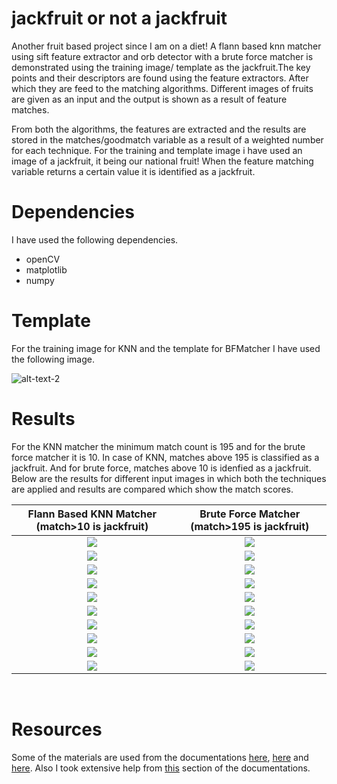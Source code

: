 # jackfruit or not a jackfruit

Another fruit based project since I am on a diet! A flann based knn matcher using sift feature extractor and orb detector with a brute force matcher is demonstrated using the training image/ template as the jackfruit.The key points and their descriptors are found using the feature extractors. After which they are feed to the matching algorithms. Different images of fruits are given as an input and the output is shown as a result of feature matches. <br />

From both the algorithms, the features are extracted and the results are stored in the matches/goodmatch variable as a result of a weighted number for each technique. For the training and template image i have used an image of a jackfruit, it being our national fruit! When the feature matching variable returns a certain value it is identified as a jackfruit. <br />

# Dependencies 

I have used the following dependencies.

   * openCV
   * matplotlib
   * numpy
   
# Template

For the training image for KNN and the template for BFMatcher I have used the following image. <br />

![alt-text-2](https://github.com/hasibzunair/casual-classifier-KNN-BFMatch/blob/master/test_images/train.png "title-1")<br />

# Results

For the KNN matcher the minimum match count is 195 and for the brute force matcher it is 10. In case of KNN, matches above 195 is classified as a jackfruit. And for brute force, matches above 10 is idenfied as a jackfruit. Below are the results for different input images in which both the techniques are applied and results are compared which show the match scores.

Flann Based KNN Matcher (match>10 is jackfruit)             |  Brute Force Matcher (match>195 is jackfruit)
:-------------------------:|:-------------------------:
![](https://github.com/hasibzunair/casual-classifier-KNN-BFMatch/blob/master/knn/Figure_1.png) |  ![](https://github.com/hasibzunair/casual-classifier-KNN-BFMatch/blob/master/bfMatch/Figure_1.png) 
![](https://github.com/hasibzunair/casual-classifier-KNN-BFMatch/blob/master/knn/Figure_2.png) |  ![](https://github.com/hasibzunair/casual-classifier-KNN-BFMatch/blob/master/bfMatch/Figure_2.png)
![](https://github.com/hasibzunair/casual-classifier-KNN-BFMatch/blob/master/knn/Figure_3.png) |  ![](https://github.com/hasibzunair/casual-classifier-KNN-BFMatch/blob/master/bfMatch/Figure_3.png)
![](https://github.com/hasibzunair/casual-classifier-KNN-BFMatch/blob/master/knn/Figure_4.png) |  ![](https://github.com/hasibzunair/casual-classifier-KNN-BFMatch/blob/master/bfMatch/Figure_4.png)
![](https://github.com/hasibzunair/casual-classifier-KNN-BFMatch/blob/master/knn/Figure_5.png) |  ![](https://github.com/hasibzunair/casual-classifier-KNN-BFMatch/blob/master/bfMatch/Figure_5.png)
![](https://github.com/hasibzunair/casual-classifier-KNN-BFMatch/blob/master/knn/Figure_6.png) |  ![](https://github.com/hasibzunair/casual-classifier-KNN-BFMatch/blob/master/bfMatch/Figure_6.png)
![](https://github.com/hasibzunair/casual-classifier-KNN-BFMatch/blob/master/knn/Figure_7.png) |  ![](https://github.com/hasibzunair/casual-classifier-KNN-BFMatch/blob/master/bfMatch/Figure_7.png)
![](https://github.com/hasibzunair/casual-classifier-KNN-BFMatch/blob/master/knn/Figure_8.png) |  ![](https://github.com/hasibzunair/casual-classifier-KNN-BFMatch/blob/master/bfMatch/Figure_8.png)
![](https://github.com/hasibzunair/casual-classifier-KNN-BFMatch/blob/master/knn/Figure_9.png) |  ![](https://github.com/hasibzunair/casual-classifier-KNN-BFMatch/blob/master/bfMatch/Figure_9.png)
![](https://github.com/hasibzunair/casual-classifier-KNN-BFMatch/blob/master/knn/Figure_10.png) |  ![](https://github.com/hasibzunair/casual-classifier-KNN-BFMatch/blob/master/bfMatch/Figure_10.png)   
<br />

# Resources

Some of the materials are used from the documentations [here](https://opencv-python-tutroals.readthedocs.io/en/latest/py_tutorials/py_tutorials.html), [here](https://thecodacus.com/object-recognition-using-opencv-python/#.W5fw3jFxXIU) and [here](http://www.coldvision.io/2016/06/27/object-detection-surf-knn-flann-opencv-3-x-cuda/). Also I took extensive help from [this](https://opencv-python-tutroals.readthedocs.io/en/latest/py_tutorials/py_feature2d/py_table_of_contents_feature2d/py_table_of_contents_feature2d.html) section of the documentations.


